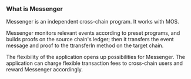 ### What is Messenger

Messenger is an independent cross-chain program. It works with MOS.

Messenger monitors relevant events according to preset programs, and builds proofs on the source chain's ledger; then it transfers the event message and proof to the ttransferIn method on the target chain.

The flexibility of the application opens up possibilities for Messenger. The application can charge flexible transaction fees to cross-chain users and reward Messenger accordingly.